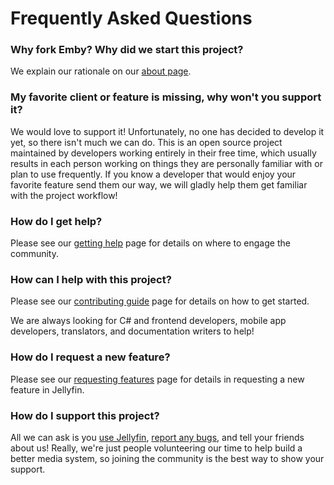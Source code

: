 # Frequently Asked Questions

### Why fork Emby? Why did we start this project?

We explain our rationale on our [about page](/docs/about.md).

### My favorite client or feature is missing, why won't you support it?

We would love to support it! Unfortunately, no one has decided to develop it yet, so there isn't much we can do. This is an open source project maintained by developers working entirely in their free time, which usually results in each person working on things they are personally familiar with or plan to use frequently. If you know a developer that would enjoy your favorite feature send them our way, we will gladly help them get familiar with the project workflow!

### How do I get help?

Please see our [getting help](/docs/getting-help.md) page for details on where to engage the community.

### How can I help with this project?

Please see our [contributing guide](/docs/contributing/index.md) page for details on how to get started.

We are always looking for C# and frontend developers, mobile app developers, translators, and documentation writers to help!

### How do I request a new feature?

Please see our [requesting features](/docs/contributing/issues.md#requesting-features) page for details in requesting a new feature in Jellyfin.

### How do I support this project?

All we can ask is you [use Jellyfin](/docs/administration/installing.md), [report any bugs](/docs/contributing/issues.md#reporting-bugs), and tell your friends about us! Really, we're just people volunteering our time to help build a better media system, so joining the community is the best way to show your support.

